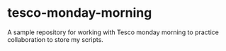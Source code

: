 # tesco-monday-morning
A sample repository for working with Tesco monday morning to practice collaboration to store my scripts.
